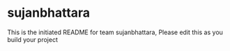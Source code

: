 # sujanbhattara
This is the initiated README for team sujanbhattara, Please edit this as you build your project

